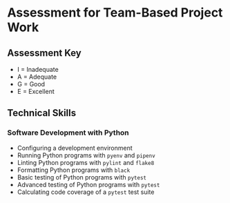 # Assessment for Team-Based Project Work

## Assessment Key

* I = Inadequate
* A = Adequate
* G = Good
* E = Excellent

## Technical Skills

### Software Development with Python

* Configuring a development environment
* Running Python programs with `pyenv` and `pipenv`
* Linting Python programs with `pylint` and `flake8`
* Formatting Python programs with `black`
* Basic testing of Python programs with `pytest`
* Advanced testing of Python programs with `pytest`
* Calculating code coverage of a `pytest` test suite
